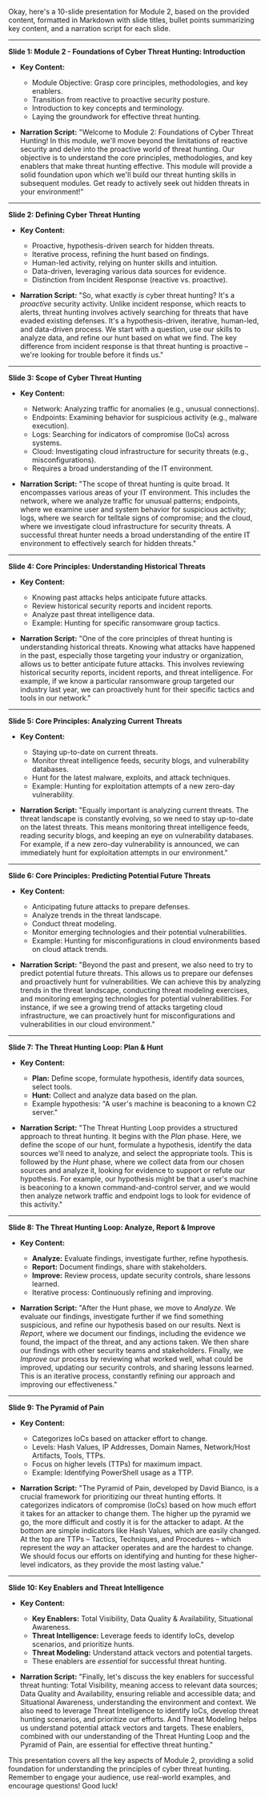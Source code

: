 Okay, here's a 10-slide presentation for Module 2, based on the provided content, formatted in Markdown with slide titles, bullet points summarizing key content, and a narration script for each slide.

---

**Slide 1: Module 2 - Foundations of Cyber Threat Hunting: Introduction**

*   **Key Content:**
    *   Module Objective: Grasp core principles, methodologies, and key enablers.
    *   Transition from reactive to proactive security posture.
    *   Introduction to key concepts and terminology.
    *   Laying the groundwork for effective threat hunting.

*   **Narration Script:** "Welcome to Module 2: Foundations of Cyber Threat Hunting! In this module, we'll move beyond the limitations of reactive security and delve into the proactive world of threat hunting. Our objective is to understand the core principles, methodologies, and key enablers that make threat hunting effective. This module will provide a solid foundation upon which we'll build our threat hunting skills in subsequent modules. Get ready to actively seek out hidden threats in your environment!"

---

**Slide 2: Defining Cyber Threat Hunting**

*   **Key Content:**
    *   Proactive, hypothesis-driven search for hidden threats.
    *   Iterative process, refining the hunt based on findings.
    *   Human-led activity, relying on hunter skills and intuition.
    *   Data-driven, leveraging various data sources for evidence.
    *   Distinction from Incident Response (reactive vs. proactive).

*   **Narration Script:** "So, what exactly *is* cyber threat hunting? It's a *proactive* security activity. Unlike incident response, which reacts to alerts, threat hunting involves actively searching for threats that have evaded existing defenses. It's a hypothesis-driven, iterative, human-led, and data-driven process. We start with a question, use our skills to analyze data, and refine our hunt based on what we find. The key difference from incident response is that threat hunting is proactive – we're looking for trouble before it finds us."

---

**Slide 3: Scope of Cyber Threat Hunting**

*   **Key Content:**
    *   Network: Analyzing traffic for anomalies (e.g., unusual connections).
    *   Endpoints: Examining behavior for suspicious activity (e.g., malware execution).
    *   Logs: Searching for indicators of compromise (IoCs) across systems.
    *   Cloud: Investigating cloud infrastructure for security threats (e.g., misconfigurations).
    *   Requires a broad understanding of the IT environment.

*   **Narration Script:** "The scope of threat hunting is quite broad. It encompasses various areas of your IT environment. This includes the network, where we analyze traffic for unusual patterns; endpoints, where we examine user and system behavior for suspicious activity; logs, where we search for telltale signs of compromise; and the cloud, where we investigate cloud infrastructure for security threats. A successful threat hunter needs a broad understanding of the entire IT environment to effectively search for hidden threats."

---

**Slide 4: Core Principles: Understanding Historical Threats**

*   **Key Content:**
    *   Knowing past attacks helps anticipate future attacks.
    *   Review historical security reports and incident reports.
    *   Analyze past threat intelligence data.
    *   Example: Hunting for specific ransomware group tactics.

*   **Narration Script:** "One of the core principles of threat hunting is understanding historical threats. Knowing what attacks have happened in the past, especially those targeting your industry or organization, allows us to better anticipate future attacks. This involves reviewing historical security reports, incident reports, and threat intelligence. For example, if we know a particular ransomware group targeted our industry last year, we can proactively hunt for their specific tactics and tools in our network."

---

**Slide 5: Core Principles: Analyzing Current Threats**

*   **Key Content:**
    *   Staying up-to-date on current threats.
    *   Monitor threat intelligence feeds, security blogs, and vulnerability databases.
    *   Hunt for the latest malware, exploits, and attack techniques.
    *   Example: Hunting for exploitation attempts of a new zero-day vulnerability.

*   **Narration Script:** "Equally important is analyzing current threats. The threat landscape is constantly evolving, so we need to stay up-to-date on the latest threats. This means monitoring threat intelligence feeds, reading security blogs, and keeping an eye on vulnerability databases. For example, if a new zero-day vulnerability is announced, we can immediately hunt for exploitation attempts in our environment."

---

**Slide 6: Core Principles: Predicting Potential Future Threats**

*   **Key Content:**
    *   Anticipating future attacks to prepare defenses.
    *   Analyze trends in the threat landscape.
    *   Conduct threat modeling.
    *   Monitor emerging technologies and their potential vulnerabilities.
    *   Example: Hunting for misconfigurations in cloud environments based on cloud attack trends.

*   **Narration Script:** "Beyond the past and present, we also need to try to predict potential future threats. This allows us to prepare our defenses and proactively hunt for vulnerabilities. We can achieve this by analyzing trends in the threat landscape, conducting threat modeling exercises, and monitoring emerging technologies for potential vulnerabilities. For instance, if we see a growing trend of attacks targeting cloud infrastructure, we can proactively hunt for misconfigurations and vulnerabilities in our cloud environment."

---

**Slide 7: The Threat Hunting Loop: Plan & Hunt**

*   **Key Content:**
    *   **Plan:** Define scope, formulate hypothesis, identify data sources, select tools.
    *   **Hunt:** Collect and analyze data based on the plan.
    *   Example hypothesis: "A user's machine is beaconing to a known C2 server."

*   **Narration Script:** "The Threat Hunting Loop provides a structured approach to threat hunting. It begins with the *Plan* phase. Here, we define the scope of our hunt, formulate a hypothesis, identify the data sources we'll need to analyze, and select the appropriate tools. This is followed by the *Hunt* phase, where we collect data from our chosen sources and analyze it, looking for evidence to support or refute our hypothesis. For example, our hypothesis might be that a user's machine is beaconing to a known command-and-control server, and we would then analyze network traffic and endpoint logs to look for evidence of this activity."

---

**Slide 8: The Threat Hunting Loop: Analyze, Report & Improve**

*   **Key Content:**
    *   **Analyze:** Evaluate findings, investigate further, refine hypothesis.
    *   **Report:** Document findings, share with stakeholders.
    *   **Improve:** Review process, update security controls, share lessons learned.
    *   Iterative process: Continuously refining and improving.

*   **Narration Script:** "After the Hunt phase, we move to *Analyze*. We evaluate our findings, investigate further if we find something suspicious, and refine our hypothesis based on our results. Next is *Report*, where we document our findings, including the evidence we found, the impact of the threat, and any actions taken. We then share our findings with other security teams and stakeholders. Finally, we *Improve* our process by reviewing what worked well, what could be improved, updating our security controls, and sharing lessons learned. This is an iterative process, constantly refining our approach and improving our effectiveness."

---

**Slide 9: The Pyramid of Pain**

*   **Key Content:**
    *   Categorizes IoCs based on attacker effort to change.
    *   Levels: Hash Values, IP Addresses, Domain Names, Network/Host Artifacts, Tools, TTPs.
    *   Focus on higher levels (TTPs) for maximum impact.
    *   Example: Identifying PowerShell usage as a TTP.

*   **Narration Script:** "The Pyramid of Pain, developed by David Bianco, is a crucial framework for prioritizing our threat hunting efforts. It categorizes indicators of compromise (IoCs) based on how much effort it takes for an attacker to change them. The higher up the pyramid we go, the more difficult and costly it is for the attacker to adapt. At the bottom are simple indicators like Hash Values, which are easily changed. At the top are TTPs – Tactics, Techniques, and Procedures – which represent the *way* an attacker operates and are the hardest to change. We should focus our efforts on identifying and hunting for these higher-level indicators, as they provide the most lasting value."

---

**Slide 10: Key Enablers and Threat Intelligence**

*   **Key Content:**
    *   **Key Enablers:** Total Visibility, Data Quality & Availability, Situational Awareness.
    *   **Threat Intelligence:** Leverage feeds to identify IoCs, develop scenarios, and prioritize hunts.
    *   **Threat Modeling:** Understand attack vectors and potential targets.
    *   These enablers are *essential* for successful threat hunting.

*   **Narration Script:** "Finally, let's discuss the key enablers for successful threat hunting: Total Visibility, meaning access to relevant data sources; Data Quality and Availability, ensuring reliable and accessible data; and Situational Awareness, understanding the environment and context. We also need to leverage Threat Intelligence to identify IoCs, develop threat hunting scenarios, and prioritize our efforts. And Threat Modeling helps us understand potential attack vectors and targets. These enablers, combined with our understanding of the Threat Hunting Loop and the Pyramid of Pain, are essential for effective threat hunting."

This presentation covers all the key aspects of Module 2, providing a solid foundation for understanding the principles of cyber threat hunting. Remember to engage your audience, use real-world examples, and encourage questions! Good luck!